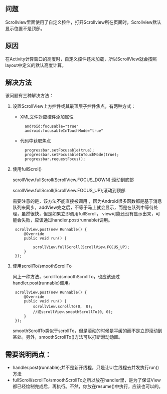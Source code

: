 ## 问题 ##
Scrollview里面使用了自定义控件，打开Scrollview所在页面时，Scrollview默认显示位置不是顶部。

## 原因 ##
在Activity计算窗口的高度时，自定义控件还未加载，所以ScrollView就会按照layout中定义的默认高度计算。

## 解决方法 ##
该问题有三种解决方法：


1. 设置ScrollView上方控件或其最顶层子控件焦点，有两种方式：

	- XML文件对应控件添加属性

			android:focusable="true"
			android:focusableInTouchMode="true"
	- 代码中获取焦点

			progressbar.setFocusable(true); 
			progressbar.setFocusableInTouchMode(true); 
			progressbar.requestFocus(); 

2. 使用fullScrol()

	scrollView.fullScroll(ScrollView.FOCUS_DOWN);滚动到底部

	scrollView.fullScroll(ScrollView.FOCUS_UP);滚动到顶部

	需要注意的是，该方法不能直接被调用 ，因为Android很多函数都是基于消息队列来同步，addView完之后，不等于马上就会显示，而是在队列中等待处理，虽然很快，但是如果立即调用fullScroll， view可能还没有显示出来，可能会失败，应该通过handler.post(runnable)调用。

		scrollView.post(new Runnable() {
            @Override
            public void run() {

                scrollView.fullScroll(ScrollView.FOCUS_UP);
            }
        });
3. 使用scrollTo/smoothScrollTo

	同上一种方法，scrollTo/smoothScrollTo，也应该通过handler.post(runnable)调用。

		scrollView.post(new Runnable() {
            @Override
            public void run() {
                scrollView.scrollTo(0， 0);
				//或scrollView.smoothScrollTo(0, 0);
            }
        });
	smoothScrollTo类似于scrollTo，但是滚动的时候是平缓的而不是立即滚动到某处。另外，smoothScrollTo()方法可以打断滑动动画。


	
## 需要说明两点： ##


- handler.post(runnable);并不是新开线程，只是让UI主线程去并发执行run()方法
- fullScroll/scrollTo/smoothScrollTo之所以放在handler里，是为了保证View都已经绘制完成后，再执行。不然，你放在resume()中执行，应该也可以的。
